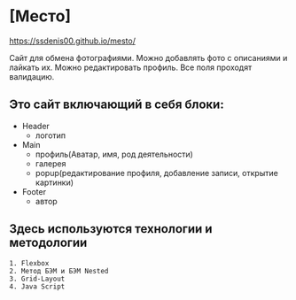 # [Место]

https://ssdenis00.github.io/mesto/

Сайт для обмена фотографиями. Можно добавлять фото с описаниями и лайкать их. Можно редактировать профиль.
Все поля проходят валидацию.

## Это сайт включающий в себя блоки:

* Header
    * логотип
* Main
    * профиль(Аватар, имя, род деятельности)
    * галерея
    * popup(редактирование профиля, добавление записи, открытие картинки)
* Footer
    * автор

## Здесь используются технологии и методологии

    1. Flexbox
    2. Метод БЭМ и БЭМ Nested
    3. Grid-Layout
    4. Java Script

